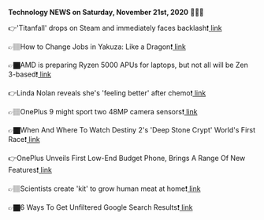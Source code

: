 <b>Technology NEWS on Saturday, November 21st, 2020</b> 📡📡📡 

👉'Titanfall' drops on Steam and immediately faces backlash❗️<a href='https://techblock.club/?p=8391'> link</a>

👉🏽How to Change Jobs in Yakuza: Like a Dragon❗️<a href='https://techblock.club/?p=8393'> link</a>

👉🏿AMD is preparing Ryzen 5000 APUs for laptops, but not all will be Zen 3-based❗️<a href='https://techblock.club/?p=8395'> link</a>

👉Linda Nolan reveals she's 'feeling better' after chemo❗️<a href='https://techblock.club/?p=8397'> link</a>

👉🏽OnePlus 9 might sport two 48MP camera sensors❗️<a href='https://techblock.club/?p=8399'> link</a>

👉🏿When And Where To Watch Destiny 2's 'Deep Stone Crypt' World's First Race❗️<a href='https://techblock.club/?p=8401'> link</a>

👉OnePlus Unveils First Low-End Budget Phone, Brings A Range Of New Features❗️<a href='https://techblock.club/?p=8403'> link</a>

👉🏽Scientists create 'kit' to grow human meat at home❗️<a href='https://techblock.club/?p=8405'> link</a>

👉🏿6 Ways To Get Unfiltered Google Search Results❗️<a href='https://techblock.club/?p=8407'> link</a>

